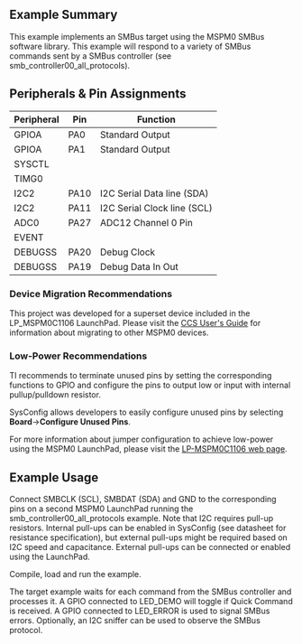 ## Example Summary

This example implements an SMBus target using the MSPM0 SMBus software library. 
This example will respond to a variety of SMBus commands sent by a SMBus
controller (see smb_controller00_all_protocols).

## Peripherals & Pin Assignments

| Peripheral | Pin | Function |
| --- | --- | --- |
| GPIOA | PA0 | Standard Output |
| GPIOA | PA1 | Standard Output |
| SYSCTL |  |  |
| TIMG0 |  |  |
| I2C2 | PA10 | I2C Serial Data line (SDA) |
| I2C2 | PA11 | I2C Serial Clock line (SCL) |
| ADC0 | PA27 | ADC12 Channel 0 Pin |
| EVENT |  |  |
| DEBUGSS | PA20 | Debug Clock |
| DEBUGSS | PA19 | Debug Data In Out |

### Device Migration Recommendations
This project was developed for a superset device included in the LP_MSPM0C1106 LaunchPad. Please
visit the [CCS User's Guide](https://software-dl.ti.com/msp430/esd/MSPM0-SDK/latest/docs/english/tools/ccs_ide_guide/doc_guide/doc_guide-srcs/ccs_ide_guide.html#sysconfig-project-migration)
for information about migrating to other MSPM0 devices.

### Low-Power Recommendations
TI recommends to terminate unused pins by setting the corresponding functions to
GPIO and configure the pins to output low or input with internal
pullup/pulldown resistor.

SysConfig allows developers to easily configure unused pins by selecting **Board**→**Configure Unused Pins**.

For more information about jumper configuration to achieve low-power using the
MSPM0 LaunchPad, please visit the [LP-MSPM0C1106 web page](https://www.ti.com/tool/LP-MSPM0C1106).

## Example Usage

Connect SMBCLK (SCL), SMBDAT (SDA) and GND to the corresponding pins on a second
MSPM0 LaunchPad running the smb_controller00_all_protocols example.
Note that I2C requires pull-up resistors. Internal pull-ups can be enabled in
SysConfig (see datasheet for resistance specification), but external pull-ups
might be required based on I2C speed and capacitance. External pull-ups can be
connected or enabled using the LaunchPad.

Compile, load and run the example.

The target example waits for each command from the SMBus controller and 
processes it.
A GPIO connected to LED_DEMO will toggle if Quick Command is received.
A GPIO connected to LED_ERROR is used to signal SMBus errors.
Optionally, an I2C sniffer can be used to observe the SMBus protocol.

